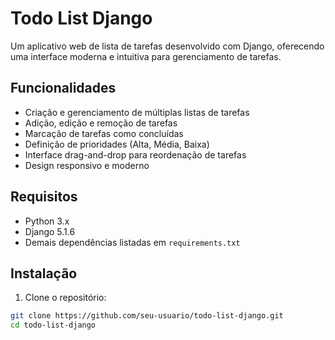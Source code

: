 # Todo List Django

Um aplicativo web de lista de tarefas desenvolvido com Django, oferecendo uma interface moderna e intuitiva para gerenciamento de tarefas.

## Funcionalidades

- Criação e gerenciamento de múltiplas listas de tarefas
- Adição, edição e remoção de tarefas
- Marcação de tarefas como concluídas
- Definição de prioridades (Alta, Média, Baixa)
- Interface drag-and-drop para reordenação de tarefas
- Design responsivo e moderno

## Requisitos

- Python 3.x
- Django 5.1.6
- Demais dependências listadas em `requirements.txt`

## Instalação

1. Clone o repositório:
```bash
git clone https://github.com/seu-usuario/todo-list-django.git
cd todo-list-django